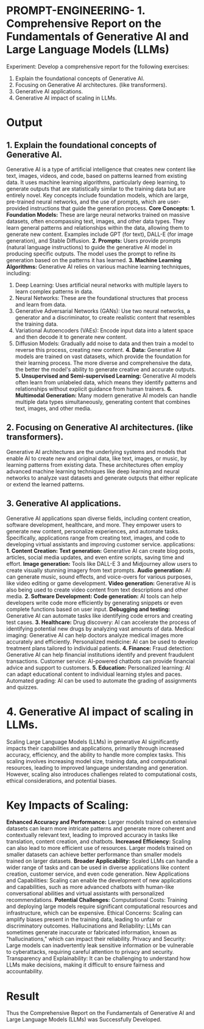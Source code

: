 # PROMPT-ENGINEERING- 1.	Comprehensive Report on the Fundamentals of Generative AI and Large Language Models (LLMs)
Experiment:
Develop a comprehensive report for the following exercises:
1.	Explain the foundational concepts of Generative AI. 
2.	Focusing on Generative AI architectures. (like transformers).
3.	Generative AI applications.
4.	Generative AI impact of scaling in LLMs.

# Output
## 1. Explain the foundational concepts of Generative AI. 
Generative AI is a type of artificial intelligence that creates new content like text, images, videos, and code, based on patterns learned from existing data. It uses machine learning algorithms, particularly deep learning, to generate outputs that are statistically similar to the training data but are entirely novel. Key concepts include foundation models, which are large, pre-trained neural networks, and the use of prompts, which are user-provided instructions that guide the generation process. 
**Core Concepts:**
**1. Foundation Models:**
These are large neural networks trained on massive datasets, often encompassing text, images, and other data types. They learn general patterns and
relationships within the data, allowing them to generate new content.
Examples include GPT (for text), DALL-E (for image generation), and Stable Diffusion. 
**2. Prompts:**
Users provide prompts (natural language instructions) to guide the generative AI model in producing specific outputs. The model uses the prompt to refine its generation based on the patterns it has learned. 
**3. Machine Learning Algorithms:**
Generative AI relies on various machine learning techniques, 
including:
   1. Deep Learning: Uses artificial neural networks with multiple layers to learn complex patterns in data.
   2. Neural Networks: These are the foundational structures that process and learn from data. 
   3. Generative Adversarial Networks (GANs): Use two neural networks, a generator and a discriminator, to create realistic content that resembles the training data. 
   4. Variational Autoencoders (VAEs): Encode input data into a latent space and then decode it to generate new content. 
   5. Diffusion Models: Gradually add noise to data and then train a model to reverse this process, creating new content. 
**4. Data:**
Generative AI models are trained on vast datasets, which provide the foundation for their learning process. The more diverse and comprehensive the data, the better the model's ability to generate creative and accurate outputs. 
**5. Unsupervised and Semi-supervised Learning:**
Generative AI models often learn from unlabeled data, which means they identify patterns and relationships without explicit guidance from human trainers. 
**6. Multimodal Generation:**
Many modern generative AI models can handle multiple data types simultaneously, generating content that combines text, images, and other media.

## 2. Focusing on Generative AI architectures. (like transformers).
Generative AI architectures are the underlying systems and models that enable AI to create new and original data, like text, images, or music,
by learning patterns from existing data. These architectures often employ advanced machine learning techniques like deep learning and neural
networks to analyze vast datasets and generate outputs that either replicate or extend the learned patterns. 

## 3. Generative AI applications.
Generative AI applications span diverse fields, including content creation, software development, healthcare, and more. They empower users to generate new content,
personalize experiences, and automate tasks. Specifically, applications range from creating text, images, and code to developing virtual assistants and improving customer service. 
applications:
**1. Content Creation:**
**Text generation:**
Generative AI can create blog posts, articles, social media updates, and even entire scripts, saving time and effort. 
**Image generation:**
Tools like DALL-E 3 and Midjourney allow users to create visually stunning imagery from text prompts. 
**Audio generation:**
AI can generate music, sound effects, and voice-overs for various purposes, like video editing or game development. 
**Video generation:**
Generative AI is also being used to create video content from text descriptions and other media. 
**2. Software Development:**
**Code generation:**
AI tools can help developers write code more efficiently by generating snippets or even complete functions based on user input.
**Debugging and testing:**
Generative AI can automate tasks like identifying code errors and creating test cases. 
**3. Healthcare:**
Drug discovery: AI can accelerate the process of identifying potential new drugs by analyzing vast amounts of data. 
Medical imaging: Generative AI can help doctors analyze medical images more accurately and efficiently. 
Personalized medicine: AI can be used to develop treatment plans tailored to individual patients. 
**4. Finance:**
Fraud detection: Generative AI can help financial institutions identify and prevent fraudulent transactions.
Customer service: AI-powered chatbots can provide financial advice and support to customers. 
**5. Education:**
Personalized learning: AI can adapt educational content to individual learning styles and paces.
Automated grading: AI can be used to automate the grading of assignments and quizzes.

# 4. Generative AI impact of scaling in LLMs.
Scaling Large Language Models (LLMs) in generative AI significantly impacts their capabilities and applications, primarily through increased accuracy, efficiency, and the ability to handle more complex tasks. This scaling involves increasing model size, training data, and computational resources, leading to improved language understanding and generation. However, scaling also introduces challenges related to computational costs, ethical considerations, and potential biases. 
# Key Impacts of Scaling:
**Enhanced Accuracy and Performance:**
Larger models trained on extensive datasets can learn more intricate patterns and generate more coherent and contextually relevant text, leading to improved accuracy in tasks like translation, content creation, and chatbots. 
**Increased Efficiency:**
Scaling can also lead to more efficient use of resources. Larger models trained on smaller datasets can achieve better performance than smaller models trained on larger datasets. 
**Broader Applicability:**
Scaled LLMs can handle a wider range of tasks and can be used in diverse applications like content creation, customer service, and even code generation. 
New Applications and Capabilities:
Scaling can enable the development of new applications and capabilities, such as more advanced chatbots with human-like conversational abilities and virtual assistants with personalized recommendations. 
**Potential Challenges:**
Computational Costs: Training and deploying large models require significant computational resources and infrastructure, which can be expensive. 
Ethical Concerns: Scaling can amplify biases present in the training data, leading to unfair or discriminatory outcomes. 
Hallucinations and Reliability: LLMs can sometimes generate inaccurate or fabricated information, known as "hallucinations," which can impact their reliability. 
Privacy and Security: Large models can inadvertently leak sensitive information or be vulnerable to cyberattacks, requiring careful attention to privacy and security. 
Transparency and Explainability: It can be challenging to understand how LLMs make decisions, making it difficult to ensure fairness and accountability. 

# Result
Thus the Comprehensive Report on the Fundamentals of Generative AI and Large Language Models (LLMs) was Successfully Developed.
